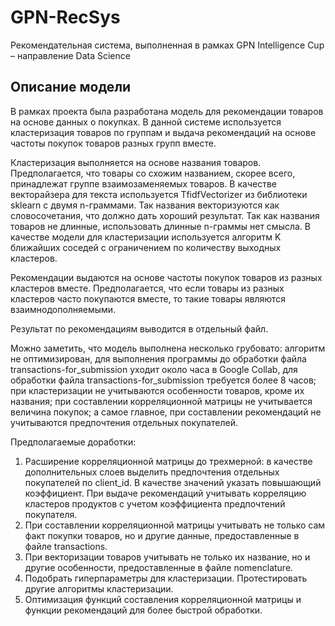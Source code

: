 # GPN-RecSys
Рекомендательная система, выполненная в рамках GPN Intelligence Cup – направление Data Science

## Описание модели
В рамках проекта была разработана модель для рекомендации товаров на основе данных о покупках. В данной системе используется кластеризация товаров по группам и выдача рекомендаций на основе частоты покупок товаров разных групп вместе.

Кластеризация выполняется на основе названия товаров. Предполагается, что товары со схожим названием, скорее всего, принадлежат группе взаимозаменяемых товаров. В качестве векторайзера для текста используется TfidfVectorizer из библиотеки sklearn с двумя n-граммами. Так названия векторизуются как словосочетания, что должно дать хороший результат. Так как названия товаров не длинные, использовать длинные n-граммы нет смысла. В качестве модели для кластеризации используется алгоритм K ближайших соседей с ограничением по количеству выходных кластеров.

Рекомендации выдаются на основе частоты покупок товаров из разных кластеров вместе. Предполагается, что если товары из разных кластеров часто покупаются вместе, то такие товары являются взаимнодополняемыми. 

Результат по рекомендациям выводится в отдельный файл. 

Можно заметить, что модель выполнена несколько грубовато: алгоритм не оптимизирован, для выполнения программы до обработки файла transactions-for_submission уходит около часа в Google Collab, для обработки файла transactions-for_submission  требуется более 8 часов; при кластеризации не учитываются особенности товаров, кроме их названия; при составлении корреляционной матрицы не учитывается величина покупок; а самое главное, при составлении рекомендаций не учитываются предпочтения отдельных покупателей.

Предполагаемые доработки:
1)	Расширение корреляционной матрицы до трехмерной: в качестве дополнительных слоев выделить предпочтения отдельных покупателей по client_id. В качестве значений указать повышающий коэффициент. При выдаче рекомендаций учитывать корреляцию кластеров продуктов с учетом коэффициента предпочтений покупателя.
2)	При составлении корреляционной матрицы учитывать не только сам факт покупки товаров, но и другие данные, предоставленные в файле transactions.
3)	При векторизации товаров учитывать не только их название, но и другие особенности, предоставленные в файле nomenclature.
4)	Подобрать гиперпараметры для кластеризации. Протестировать другие алгоритмы кластеризации.
5)	Оптимизация функций составления корреляционной матрицы и функции рекомендаций для более быстрой обработки.
